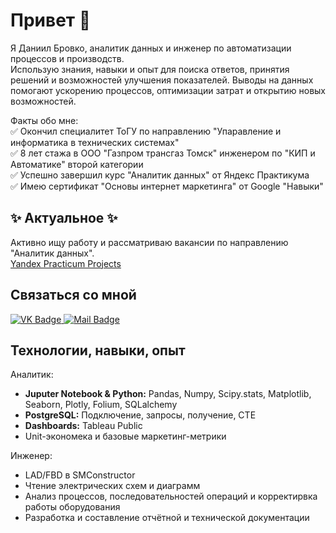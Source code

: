 <!-- Yandex.Metrika counter -->
<script type="text/javascript" >
   (function(m,e,t,r,i,k,a){m[i]=m[i]||function(){(m[i].a=m[i].a||[]).push(arguments)};
   m[i].l=1*new Date();
   for (var j = 0; j < document.scripts.length; j++) {if (document.scripts[j].src === r) { return; }}
   k=e.createElement(t),a=e.getElementsByTagName(t)[0],k.async=1,k.src=r,a.parentNode.insertBefore(k,a)})
   (window, document, "script", "https://mc.yandex.ru/metrika/tag.js", "ym");

   ym(96740124, "init", {
        clickmap:true,
        trackLinks:true,
        accurateTrackBounce:true
   });
</script>
<noscript><div><img src="https://mc.yandex.ru/watch/96740124" style="position:absolute; left:-9999px;" alt="" /></div></noscript>
<!-- /Yandex.Metrika counter -->
# Привет 👋
Я Даниил Бровко, аналитик данных и инженер по автоматизации процессов и производств.\
Использую знания, навыки и опыт для поиска ответов, принятия решений и возможностей улучшения показателей.
Выводы на данных помогают ускорению процессов, оптимизации затрат и открытию новых возможностей.

Факты обо мне:\
✅ Окончил специалитет ТоГУ по направлению "Упаравление и информатика в технических системах"\
✅ 8 лет стажа в ООО "Газпром трансгаз Томск" инженером по "КИП и Автоматике" второй категории\
✅ Успешно завершил курс "Аналитик данных" от Яндекс Практикума\
✅ Имею сертификат "Основы интернет маркетинга" от Google "Навыки"

## ✨ Актуальное ✨
Активно ищу работу и рассматриваю вакансии по направлению "Аналитик данных".\
[Yandex Practicum Projects](https://github.com/Linecore/Yandex_Practicum_DA)

## Связаться со мной

<div id="badges">
  <a href="https://vk.cc/cvpAhH">
    <img src="https://img.shields.io/badge/VK.COM-blue?style=flat&logo=VK.COM&color=blue" alt="VK Badge"/>
  </a>
  <a href="mailto:lans-fx@rambler.ru&body=привет?subject=Привет, Я пишу тебе с github и хочу спросить: ">
    <img src="https://img.shields.io/badge/%40mail-me-%23FF8C00?style=flat&logo=mail&labelColor=%23FF8C00&color=%23696969" alt="Mail Badge"/>
  </a>
</div>

## Технологии, навыки, опыт

Аналитик:
- **Juputer Notebook & Python:** Pandas, Numpy, Scipy.stats, Matplotlib, Seaborn, Plotly, Folium, SQLalchemy
- **PostgreSQL:** Подключение, запросы, получение, CTE
- **Dashboards:** Tableau Public
- Unit-экономека и базовые маркетинг-метрики


Инженер:
- LAD/FBD в SMConstructor
- Чтение электрических схем и диаграмм
- Анализ процессов, последовательностей операций и корректирвка работы оборудования
- Разработка и составление отчётной и технической документации
